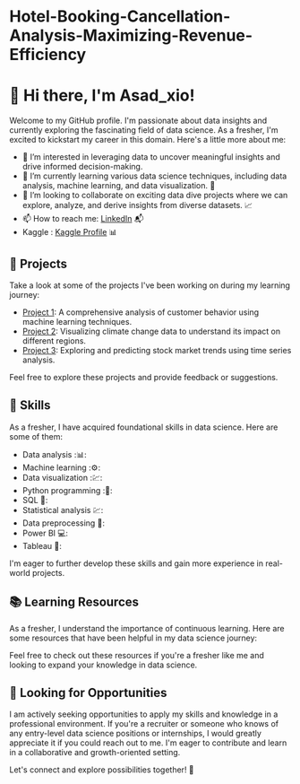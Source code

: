 # Hotel-Booking-Cancellation-Analysis-Maximizing-Revenue-Efficiency

# 👋 Hi there, I'm Asad_xio!

Welcome to my GitHub profile. I'm passionate about data insights and currently exploring the fascinating field of data science. As a fresher, I'm excited to kickstart my career in this domain. Here's a little more about me:

- 👀 I’m interested in leveraging data to uncover meaningful insights and drive informed decision-making.
- 🌱 I’m currently learning various data science techniques, including data analysis, machine learning, and data visualization. :brain:
- 💞️ I’m looking to collaborate on exciting data dive projects where we can explore, analyze, and derive insights from diverse datasets. :chart_with_upwards_trend:
- 📫 How to reach me: [LinkedIn](https://www.linkedin.com/in/asad-ali-044240262/) :mailbox_with_mail:
-    Kaggle  : [Kaggle Profile](https://www.kaggle.com/asadxio) :bar_chart:

## 🔭 Projects

Take a look at some of the projects I've been working on during my learning journey:

- [Project 1](link-to-project-1): A comprehensive analysis of customer behavior using machine learning techniques.
- [Project 2](link-to-project-2): Visualizing climate change data to understand its impact on different regions.
- [Project 3](link-to-project-3): Exploring and predicting stock market trends using time series analysis.

Feel free to explore these projects and provide feedback or suggestions.

## 🌟 Skills

As a fresher, I have acquired foundational skills in data science. Here are some of them:

- Data analysis :📊:
- Machine learning :⚙:
- Data visualization :💹:
- Python programming :🐍:
- SQL 💾:
- Statistical analysis 💹:
- Data preprocessing 🔧:
- Power BI 💻:
- Tableau 🎨:

I'm eager to further develop these skills and gain more experience in real-world projects.

## 📚 Learning Resources

As a fresher, I understand the importance of continuous learning. Here are some resources that have been helpful in my data science journey:

Feel free to check out these resources if you're a fresher like me and looking to expand your knowledge in data science.

## 👥 Looking for Opportunities

I am actively seeking opportunities to apply my skills and knowledge in a professional environment. If you're a recruiter or someone who knows of any entry-level data science positions or internships, I would greatly appreciate it if you could reach out to me. I'm eager to contribute and learn in a collaborative and growth-oriented setting.

Let's connect and explore possibilities together! :rocket:


